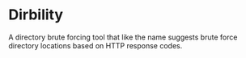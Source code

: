 # Dirbility
A directory brute forcing tool that like the name suggests brute force  directory locations based on HTTP response codes.
